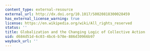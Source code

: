 ```yaml
---
content_type: external-resource
external_url: http://dx.doi.org/10.1017/S0020818300028459
has_external_license_warning: true
license: https://en.wikipedia.org/wiki/All_rights_reserved
status: ''
title: Globalization and the Changing Logic of Collective Action
uid: d684d51d-6c03-4bc6-b78e-886d30966b97
wayback_url: ''
---
```


